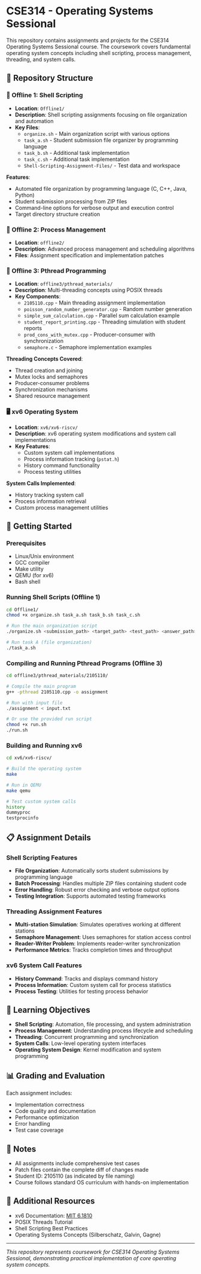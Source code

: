 # CSE314 - Operating Systems Sessional

This repository contains assignments and projects for the CSE314 Operating Systems Sessional course. The coursework covers fundamental operating system concepts including shell scripting, process management, threading, and system calls.

## 📁 Repository Structure

### 🔧 Offline 1: Shell Scripting

- **Location**: `Offline1/`
- **Description**: Shell scripting assignments focusing on file organization and automation
- **Key Files**:
  - `organize.sh` - Main organization script with various options
  - `task_a.sh` - Student submission file organizer by programming language
  - `task_b.sh` - Additional task implementation
  - `task_c.sh` - Additional task implementation
  - `Shell-Scripting-Assignment-Files/` - Test data and workspace

**Features**:

- Automated file organization by programming language (C, C++, Java, Python)
- Student submission processing from ZIP files
- Command-line options for verbose output and execution control
- Target directory structure creation

### 🧵 Offline 2: Process Management

- **Location**: `offline2/`
- **Description**: Advanced process management and scheduling algorithms
- **Files**: Assignment specification and implementation patches

### 🔄 Offline 3: Pthread Programming

- **Location**: `offline3/pthread_materials/`
- **Description**: Multi-threading concepts using POSIX threads
- **Key Components**:
  - `2105110.cpp` - Main threading assignment implementation
  - `poisson_random_number_generator.cpp` - Random number generation
  - `simple_sum_calculation.cpp` - Parallel sum calculation example
  - `student_report_printing.cpp` - Threading simulation with student reports
  - `prod_cons_with_mutex.cpp` - Producer-consumer with synchronization
  - `semaphore.c` - Semaphore implementation examples

**Threading Concepts Covered**:

- Thread creation and joining
- Mutex locks and semaphores
- Producer-consumer problems
- Synchronization mechanisms
- Shared resource management

### 🖥️ xv6 Operating System

- **Location**: `xv6/xv6-riscv/`
- **Description**: xv6 operating system modifications and system call implementations
- **Key Features**:
  - Custom system call implementations
  - Process information tracking (`pstat.h`)
  - History command functionality
  - Process testing utilities

**System Calls Implemented**:

- History tracking system call
- Process information retrieval
- Custom process management utilities

## 🚀 Getting Started

### Prerequisites

- Linux/Unix environment
- GCC compiler
- Make utility
- QEMU (for xv6)
- Bash shell

### Running Shell Scripts (Offline 1)

```bash
cd Offline1/
chmod +x organize.sh task_a.sh task_b.sh task_c.sh

# Run the main organization script
./organize.sh <submission_path> <target_path> <test_path> <answer_path> [-v] [-noexecute]

# Run task A (file organization)
./task_a.sh
```

### Compiling and Running Pthread Programs (Offline 3)

```bash
cd offline3/pthread_materials/2105110/

# Compile the main program
g++ -pthread 2105110.cpp -o assignment

# Run with input file
./assignment < input.txt

# Or use the provided run script
chmod +x run.sh
./run.sh
```

### Building and Running xv6

```bash
cd xv6/xv6-riscv/

# Build the operating system
make

# Run in QEMU
make qemu

# Test custom system calls
history
dummyproc
testprocinfo
```

## 📋 Assignment Details

### Shell Scripting Features

- **File Organization**: Automatically sorts student submissions by programming language
- **Batch Processing**: Handles multiple ZIP files containing student code
- **Error Handling**: Robust error checking and verbose output options
- **Testing Integration**: Supports automated testing frameworks

### Threading Assignment Features

- **Multi-station Simulation**: Simulates operatives working at different stations
- **Semaphore Management**: Uses semaphores for station access control
- **Reader-Writer Problem**: Implements reader-writer synchronization
- **Performance Metrics**: Tracks completion times and throughput

### xv6 System Call Features

- **History Command**: Tracks and displays command history
- **Process Information**: Custom system call for process statistics
- **Process Testing**: Utilities for testing process behavior

## 🎯 Learning Objectives

- **Shell Scripting**: Automation, file processing, and system administration
- **Process Management**: Understanding process lifecycle and scheduling
- **Threading**: Concurrent programming and synchronization
- **System Calls**: Low-level operating system interfaces
- **Operating System Design**: Kernel modification and system programming

## 📊 Grading and Evaluation

Each assignment includes:

- Implementation correctness
- Code quality and documentation
- Performance optimization
- Error handling
- Test case coverage

## 📝 Notes

- All assignments include comprehensive test cases
- Patch files contain the complete diff of changes made
- Student ID: 2105110 (as indicated by file naming)
- Course follows standard OS curriculum with hands-on implementation

## 🔗 Additional Resources

- xv6 Documentation: [MIT 6.1810](https://pdos.csail.mit.edu/6.1810/)
- POSIX Threads Tutorial
- Shell Scripting Best Practices
- Operating Systems Concepts (Silberschatz, Galvin, Gagne)

---

*This repository represents coursework for CSE314 Operating Systems Sessional, demonstrating practical implementation of core operating system concepts.*
